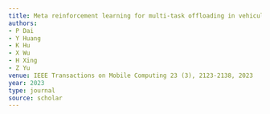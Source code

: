```yaml
---
title: Meta reinforcement learning for multi-task offloading in vehicular edge computing
authors:
- P Dai
- Y Huang
- K Hu
- X Wu
- H Xing
- Z Yu
venue: IEEE Transactions on Mobile Computing 23 (3), 2123-2138, 2023
year: 2023
type: journal
source: scholar
---
```

